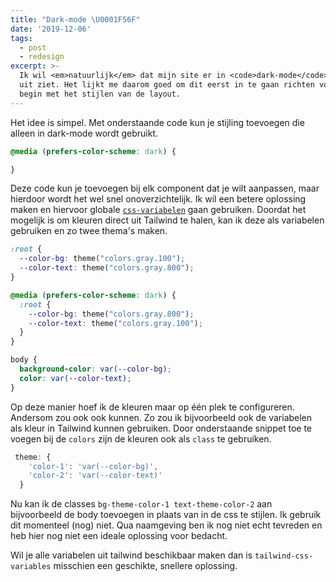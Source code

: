 ```yaml
---
title: "Dark-mode \U0001F56F"
date: '2019-12-06'
tags:
  - post
  - redesign
excerpt: >-
  Ik wil <em>natuurlijk</em> dat mijn site er in <code>dark-mode</code> ook goed
  uit ziet. Het lijkt me daarom goed om dit eerst in te gaan richten voordat ik
  begin met het stijlen van de layout.
---
```

Het idee is simpel. Met onderstaande code kun je stijling toevoegen die alleen in dark-mode wordt gebruikt.

```css
@media (prefers-color-scheme: dark) {

}
```

Deze code kun je toevoegen bij elk component dat je wilt aanpassen, maar hierdoor wordt het wel snel onoverzichtelijk. Ik wil een betere oplossing maken en hiervoor globale [`css-variabelen`](https://caniuse.com/#feat=css-variables) gaan gebruiken. Doordat het mogelijk is om kleuren direct uit Tailwind te halen, kan ik deze als variabelen gebruiken en zo twee thema's maken.

```css
:root {
  --color-bg: theme("colors.gray.100");
  --color-text: theme("colors.gray.800");
}

@media (prefers-color-scheme: dark) {
  :root {
    --color-bg: theme("colors.gray.800");
    --color-text: theme("colors.gray.100");
  }
}

body {
  background-color: var(--color-bg);
  color: var(--color-text);
}
```

Op deze manier hoef ik de kleuren maar op één plek te configureren. Andersom zou ook ook kunnen. Zo zou ik bijvoorbeeld ook de variabelen als kleur in Tailwind kunnen gebruiken. Door onderstaande snippet toe te voegen bij de `colors` zijn de kleuren ook als `class` te gebruiken.

```js
 theme: {
    'color-1': 'var(--color-bg)',
    'color-2': 'var(--color-text)'
  }
```

Nu kan ik de classes `bg-theme-color-1 text-theme-color-2` aan bijvoorbeeld de body toevoegen in plaats van in de css te stijlen. Ik gebruik dit momenteel (nog) niet. Qua naamgeving ben ik nog niet echt tevreden en heb hier nog niet een ideale oplossing voor bedacht.

Wil je alle variabelen uit tailwind beschikbaar maken dan is `tailwind-css-variables` misschien een geschikte, snellere oplossing.
